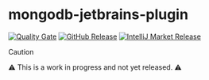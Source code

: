 # mongodb-jetbrains-plugin

[![Quality Gate](https://github.com/mongodb/intellij/actions/workflows/pr-quality-gate.yaml/badge.svg)](https://github.com/mongodb/intellij/actions/workflows/pr-quality-gate.yaml)
[![GitHub Release](https://img.shields.io/github/v/release/mongodb-js/intellij?sort=semver&display_name=release&logo=github)](https://github.com/mongodb-js/intellij/releases)
[![IntelliJ Market Release](https://img.shields.io/github/v/release/mongodb-js/intellij?sort=semver&display_name=release&logo=jetbrains)](https://plugins.jetbrains.com/plugin/24377-mongodb)


> [!CAUTION]
> :warning: This is a work in progress and not yet released. :warning:
